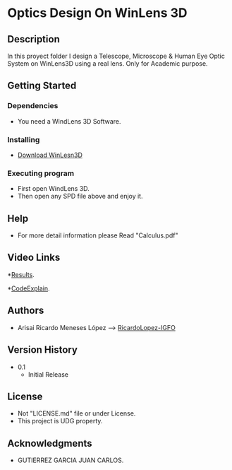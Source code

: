 # Optics Design On WinLens 3D
## Description

In this proyect folder I design a Telescope, Microscope & Human Eye Optic System on WinLens3D using a real lens.
Only for Academic purpose.

## Getting Started
### Dependencies

* You need a WindLens 3D Software.

### Installing

* [Download WinLesn3D](https://www.qioptiq-shop.com/en/Optics-Software/Winlens-Optical-Design-Software/Free-Winlens-Basic/)

### Executing program

* First open WindLens 3D. 
* Then open any SPD file above and enjoy it. 

## Help

* For more detail information please Read "Calculus.pdf"
  
## Video Links
*[Results](https://youtu.be/GONhQRTavcQ).

*[CodeExplain](https://youtu.be/_pkwXz3fx3I).

## Authors

* Arisai Ricardo Meneses López
--> [RicardoLopez-IGFO](https://www.linkedin.com/in/arisai-ricardo-meneses-lopez-pi3141592/)

## Version History

* 0.1
    * Initial Release

## License

* Not "LICENSE.md" file or under License.
* This project is UDG property.

## Acknowledgments

* GUTIERREZ GARCIA JUAN CARLOS.


